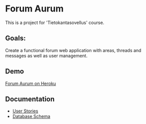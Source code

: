 # Forum Aurum

This is a project for 'Tietokantasovellus' course.

## Goals:

Create a functional forum web application with areas, threads and messages as well as user management.

## Demo

[Forum Aurum on Heroku](https://forum-aurum.herokuapp.com/)

## Documentation

- [User Stories](documentation/UserStories.md)
- [Database Schema](documentation/drawio/img/schema_v1.jpg)